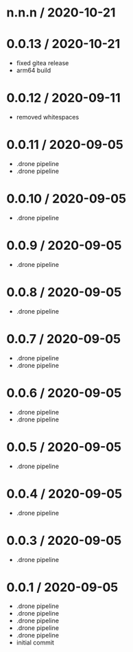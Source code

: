
n.n.n / 2020-10-21
==================



0.0.13 / 2020-10-21
===================

  * fixed gitea release
  * arm64 build

0.0.12 / 2020-09-11
===================

  * removed whitespaces

0.0.11 / 2020-09-05
===================

  * .drone pipeline
  * .drone pipeline

0.0.10 / 2020-09-05
===================

  * .drone pipeline

0.0.9 / 2020-09-05
==================

  * .drone pipeline

0.0.8 / 2020-09-05
==================

  * .drone pipeline

0.0.7 / 2020-09-05
==================

  * .drone pipeline
  * .drone pipeline

0.0.6 / 2020-09-05
==================

  * .drone pipeline
  * .drone pipeline

0.0.5 / 2020-09-05
==================

  * .drone pipeline

0.0.4 / 2020-09-05
==================

  * .drone pipeline

0.0.3 / 2020-09-05
==================

  * .drone pipeline

0.0.1 / 2020-09-05
==================

  * .drone pipeline
  * .drone pipeline
  * .drone pipeline
  * .drone pipeline
  * .drone pipeline
  * initial commit
